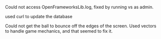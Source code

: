 Could not access OpenFrameworksLib.log, fixed by running vs as admin.

used curl to update the database

Could not get the ball to bounce off the edges of the screen. Used vectors to handle
game mechanics, and that seemed to fix it.